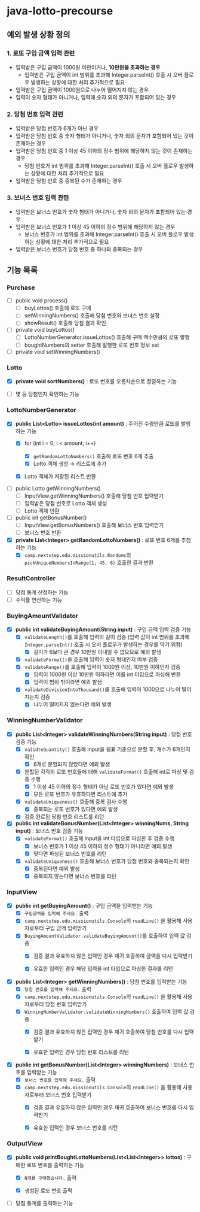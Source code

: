 # java-lotto-precourse

## 예외 발생 상황 정의
### 1. 로또 구입 금액 입력 관련
- 입력받은 구입 금액이 1000원 미만이거나, **10만원을 초과하는 경우**
  - 입력받은 구입 금액이 int 범위를 초과해 Integer.parseInt() 호출 시 오버 플로우 발생하는 상황에 대한 처리 추가적으로 필요
- 입력받은 구입 금액이 1000원으로 나누어 떨어지지 않는 경우
- 입력이 숫자 형태가 아니거나, 입력에 숫자 외의 문자가 포함되어 있는 경우

### 2. 당첨 번호 입력 관련
- 입력받은 당첨 번호가 6개가 아닌 경우
- 입력받은 당첨 번호 중 숫자 형태가 아니거나, 숫자 외의 문자가 포함되어 있는 것이 존재하는 경우
- 입력받은 당첨 번호 중 1 이상 45 이하의 정수 범위에 해당하지 않는 것이 존재하는 경우
  - 당첨 번호가 int 범위를 초과해 Integer.parseInt() 호출 시 오버 플로우 발생하는 상황에 대한 처리 추가적으로 필요
- 입력받은 당첨 번호 중 중복된 수가 존재하는 경우

### 3. 보너스 번호 입력 관련
- 입력받은 보너스 번호가 숫자 형태가 아니거나, 숫자 외의 문자가 포함되어 있는 경우
- 입력받은 보너스 번호가 1 이상 45 이하의 정수 범위에 해당하지 않는 경우
  - 보너스 번호가 int 범위를 초과해 Integer.parseInt() 호출 시 오버 플로우 발생하는 상황에 대한 처리 추가적으로 필요
- 입력받은 보너스 번호가 당첨 번호 중 하나와 중복되는 경우

## 기능 목록
### Purchase

- [ ]  public void process()
    - [ ]  buyLottos() 호출해 로또 구매
    - [ ]  setWinningNumbers() 호출해 당첨 번호와 보너스 번호 설정
    - [ ]  showResult() 호출해 당첨 결과 확인
- [ ]  private void buyLottos()
    - [ ]  LottoNumberGenerator.issueLottos() 호출해 구매 액수만큼의 로또 발행
    - [ ]  boughtNumbers의 setter 호출해 발행한 로또 번호 정보 set
- [ ]  private void setWinningNumbers()

### Lotto
- [x] **private void sortNumbers()** \: 로또 번호를 오름차순으로 정렬하는 기능

- [ ]  몇 등 당첨인지 확인하는 기능

### LottoNumberGenerator
- [x] **public List\<Lotto> issueLottos(int amount)** \: 주어진 수량만큼 로또를 발행하는 기능
    - [x] for (int i = 0; i < amount; i++)
        - [x] `getRandomLottoNumbers()` 호출해 로또 번호 6개 추출
        - [x] Lotto 객체 생성 → 리스트에 추가
    - [x] Lotto 객체가 저장된 리스트 반환


- [ ]  public Lotto getWinningNumbers()
    - [ ]  InputView.getWinningNumbers() 호출해 당첨 번호 입력받기
    - [ ]  입력받은 당첨 번호로 Lotto 객체 생성
    - [ ]  Lotto 객체 반환
- [ ]  public int getBonusNumber()
    - [ ]  InputView.getBonusNumbers() 호출해 보너스 번호 입력받기
    - [ ]  보너스 번호 반환

- [x] **private List\<Integer> getRandomLottoNumbers()** \: 로또 번호 6개를 추첨하는 기능
    - [x] `camp.nextstep.edu.missionutils.Randoms`의 `pickUniqueNumbersInRange(1, 45, 6)` 호출한 결과 반환

### ResultController
- [ ]  당첨 통계 산정하는 기능
- [ ]  수익률 연산하는 기능

### BuyingAmountValidator
- [x] **public int validateBuyingAmount(String input)** \: 구입 금액 입력 검증 기능 
  - [x] `validateLength()`를 호출해 입력의 길이 검증 (입력 값이 int 범위를 초과해 `Integer.parseInt()` 호출 시 오버 플로우가 발생하는 경우를 막기 위함)
    - [x] 길이가 6보다 큰 경우 10만원 이내일 수 없으므로 예외 발생
  - [x] `validateFormat()`을 호출해 입력이 숫자 형태인지 여부 검증
  - [x] `validateRange()`를 호출해 입력이 1000원 이상, 10만원 이하인지 검증
    - [x] 입력이 1000원 이상 10만원 이하라면 이를 int 타입으로 파싱해 반환
    - [x] 입력이 범위 밖이라면 예외 발생
  - [x] `validateDivisionIntoThousand()`를 호출해 입력이 1000으로 나누어 떨어지는지 검증
    - [x] 나누어 떨어지지 않는다면 예외 발생

### WinningNumberValidator
- [x] **public List\<Integer> validateWinningNumbers(String input)** \: 당첨 번호 검증 기능
    - [x] `validteQuantity()` 호출해 input을 쉼표 기준으로 분할 후, 개수가 6개인지 확인
      - [x] 6개로 분할되지 않았다면 예외 발생
    - [x] 분할된 각각의 로또 번호들에 대해 `validateFormat()` 호출해 int로 파싱 및 검증 수행
      - [x] 1 이상 45 이하의 정수 형태가 아닌 로또 번호가 있다면 예외 발생
      - [x] 모든 로또 번호가 유효하다면 리스트에 추가
    - [x] `validateUniqueness()` 호출해 중복 검사 수행
      - [x] 중복되는 로또 번호가 있다면 예외 발생
    - [x] 검증 완료된 당첨 번호 리스트를 리턴

- [x] **public int validateBonusNumber(List\<Integer> winningNums, String input)** \: 보너스 번호 검증 기능
  - [x] `validateFormat()` 호출해 input을 int 타입으로 파싱한 후 검증 수행
    - [x] 보너스 번호가 1 이상 45 이하의 정수 형태가 아니라면 예외 발생
    - [x] 맞다면 파싱된 보너스 번호를 리턴
  - [x] `validateUniqueness()` 호출해 보너스 번호가 당첨 번호와 중복되는지 확인
    - [x] 중복된다면 예외 발생
    - [x] 중복되지 않는다면 보너스 번호를 리턴

### InputView
- [x]  **public int getBuyingAmount()** \: 구입 금액을 입력받는 기능
    - [x] `구입금액을 입력해 주세요.` 출력
    - [x] `camp.nextstep.edu.missionutils.Console`의 `readLine()` 을 활용해 사용자로부터 구입 금액 입력받기
    - [x] `BuyingAmountValidator.validateBuyingAmount()`를 호출하여 입력 값 검증
      - [x] 검증 결과 유효하지 않은 입력인 경우 재귀 호출하여 금액을 다시 입력받기
      - [x] 유효한 입력인 경우 해당 입력을 int 타입으로 파싱한 결과를 리턴


- [x] **public List\<Integer> getWinningNumbers()** \: 당첨 번호를 입력받는 기능
    - [x] `당첨 번호를 입력해 주세요.` 출력
    - [x] `camp.nextstep.edu.missionutils.Console`의 `readLine()` 을 활용해 사용자로부터 당첨 번호 입력받기
    - [x] `WinningNumberValidator.validateWinningNumbers()` 호출하여 입력 값 검증
      - [x] 검증 결과 유효하지 않은 입력인 경우 재귀 호출하여 당첨 번호를 다시 입력받기
      - [x] 유효한 입력인 경우 당첨 번호 리스트를 리턴


- [x] **public int getBonusNumber(List\<Integer> winningNumbers)** \: 보너스 번호를 입력받는 기능
    - [x] `보너스 번호를 입력해 주세요.` 출력
    - [x] `camp.nextstep.edu.missionutils.Console`의 `readLine()` 을 활용해 사용자로부터 보너스 번호 입력받기
        - [x] 검증 결과 유효하지 않은 입력인 경우 재귀 호출하여 보너스 번호를 다시 입력받기
        - [x] 유효한 입력인 경우 보너스 번호를 리턴


### OutputView
- [x] **public void printBoughtLottoNumbers(List<List\<Integer>> lottos)** \: 구매한 로또 번호를 출력하는 기능
    - [x] `N개를 구매했습니다.` 출력
    - [x] 생성된 로또 번호 출력


- [ ]  당첨 통계를 출력하는 기능